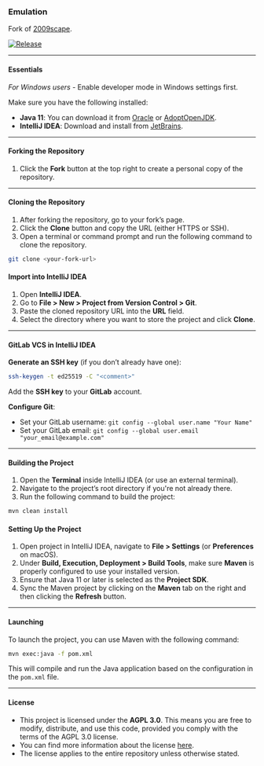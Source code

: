 ### Emulation

Fork of [2009scape](https://gitlab.com/2009scape/2009scape).

[![Release][play-release]][play-url] <br>

___

#### Essentials

_For Windows users_ - Enable developer mode in Windows settings first.

Make sure you have the following installed:

- **Java 11**: You can download it from [Oracle](https://www.oracle.com/java/technologies/javase-jdk11-downloads.html)
  or [AdoptOpenJDK](https://adoptium.net/temurin/releases/?version=11).
- **IntelliJ IDEA**: Download and install from [JetBrains](https://www.jetbrains.com/idea/download/).

---

#### Forking the Repository

1. Click the **Fork** button at the top right to create a personal copy of the repository.

___

#### Cloning the Repository

1. After forking the repository, go to your fork’s page.
2. Click the **Clone** button and copy the URL (either HTTPS or SSH).
3. Open a terminal or command prompt and run the following command to clone the repository.

```bash
git clone <your-fork-url>
```

#### Import into IntelliJ IDEA

1. Open **IntelliJ IDEA**.
2. Go to **File > New > Project from Version Control > Git**.
3. Paste the cloned repository URL into the **URL** field.
4. Select the directory where you want to store the project and click **Clone**.

---

#### GitLab VCS in IntelliJ IDEA

**Generate an SSH key** (if you don’t already have one):

```bash
ssh-keygen -t ed25519 -C "<comment>"
```

Add the **SSH key** to your **GitLab** account.

**Configure Git**:

- Set your GitLab username: `git config --global user.name "Your Name"`
- Set your GitLab email: `git config --global user.email "your_email@example.com"`

---

#### Building the Project

1. Open the **Terminal** inside IntelliJ IDEA (or use an external terminal).
2. Navigate to the project’s root directory if you're not already there.
3. Run the following command to build the project:

```bash
mvn clean install
```

#### Setting Up the Project

1. Open project in IntelliJ IDEA, navigate to **File > Settings** (or **Preferences** on macOS).
2. Under **Build, Execution, Deployment > Build Tools**, make sure **Maven** is properly configured to use your
   installed version.
3. Ensure that Java 11 or later is selected as the **Project SDK**.
4. Sync the Maven project by clicking on the **Maven** tab on the right and then clicking the **Refresh** button.

---

#### Launching

To launch the project, you can use Maven with the following command:

```bash
mvn exec:java -f pom.xml
```

This will compile and run the Java application based on the configuration in the `pom.xml` file.

___

#### License

- This project is licensed under the **AGPL 3.0**. This means you are free to modify, distribute, and use this code,
  provided you comply with the terms of the AGPL 3.0 license.
- You can find more information about the license [here](https://www.gnu.org/licenses/agpl-3.0.html).
- The license applies to the entire repository unless otherwise stated.

[license-shield]: https://img.shields.io/badge/license-AGPL--3.0-informational

[license-url]: https://www.gnu.org/licenses/agpl-3.0.en.html

[fork-shield]: https://img.shields.io/badge/repository-fork-blue

[fork-url]: https://gitlab.com/2009scape/2009scape

[libs]: https://img.shields.io/badge/constants-library-blue

[libs-url]: https://gitlab.com/rs2-emu/530-variables

[play-release]: https://img.shields.io/badge/website-releases-blue

[play-url]: https://szumaster3.github.io/530-content/